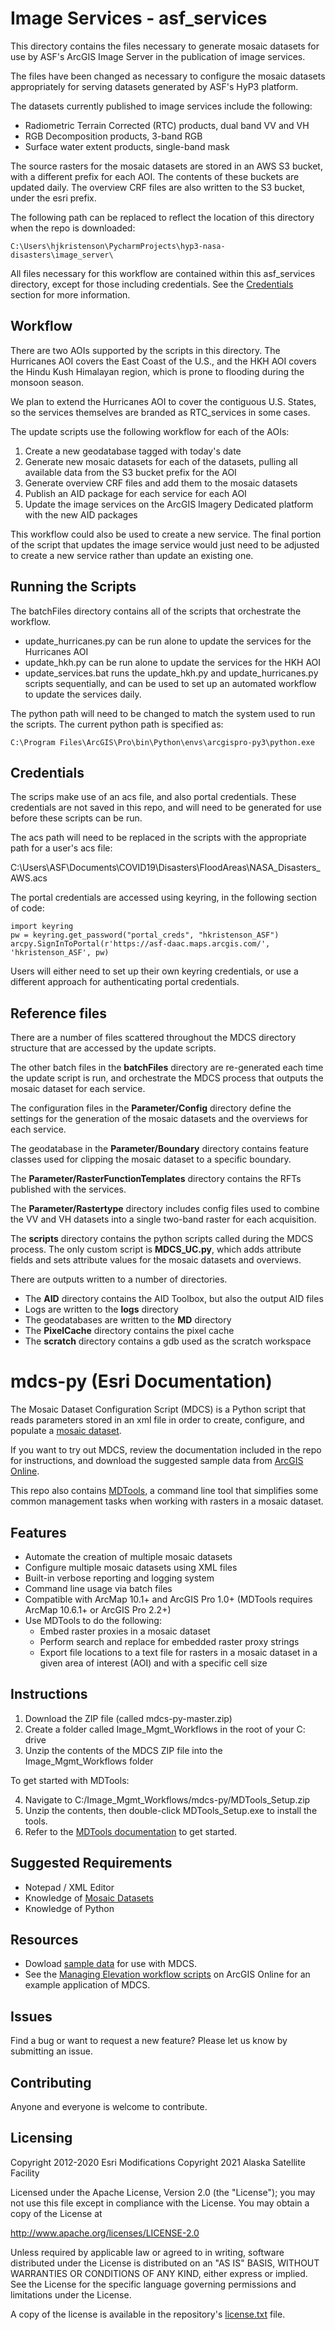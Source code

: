 # Image Services - asf_services

This directory contains the files necessary to generate mosaic datasets for use by ASF's ArcGIS Image Server in the publication of image services. 

The files have been changed as necessary to configure the mosaic datasets appropriately for serving datasets generated by ASF's HyP3 platform. 

The datasets currently published to image services include the following:

- Radiometric Terrain Corrected (RTC) products, dual band VV and VH
- RGB Decomposition products, 3-band RGB 
- Surface water extent products, single-band mask

The source rasters for the mosaic datasets are stored in an AWS S3 bucket, with a different prefix for each AOI. The contents of these buckets are updated daily. The overview CRF files are also written to the S3 bucket, under the esri prefix.

The following path can be replaced to reflect the location of this directory when the repo is downloaded:
	
	C:\Users\hjkristenson\PycharmProjects\hyp3-nasa-disasters\image_server\

All files necessary for this workflow are contained within this asf_services directory, except for those including credentials. See the [Credentials](#credentials) section for more information. 

## Workflow

There are two AOIs supported by the scripts in this directory. The Hurricanes AOI covers the East Coast of the U.S., and the HKH AOI covers the Hindu Kush Himalayan region, which is prone to flooding during the monsoon season.

We plan to extend the Hurricanes AOI to cover the contiguous U.S. States, so the services themselves are branded as RTC_services in some cases. 

The update scripts use the following workflow for each of the AOIs: 
1. Create a new geodatabase tagged with today's date
2. Generate new mosaic datasets for each of the datasets, pulling all available data from the S3 bucket prefix for the AOI
3. Generate overview CRF files and add them to the mosaic datasets
4. Publish an AID package for each service for each AOI
5. Update the image services on the ArcGIS Imagery Dedicated platform with the new AID packages

This workflow could also be used to create a new service. The final portion of the script that updates the image service would just need to be adjusted to create a new service rather than update an existing one.

## Running the Scripts

The batchFiles directory contains all of the scripts that orchestrate the workflow.

- update_hurricanes.py can be run alone to update the services for the Hurricanes AOI
- update_hkh.py can be run alone to update the services for the HKH AOI
- update_services.bat runs the update_hkh.py and update_hurricanes.py scripts sequentially, and can be used to set up an automated workflow to update the services daily.

The python path will need to be changed to match the system used to run the scripts. The current python path is specified as:

	C:\Program Files\ArcGIS\Pro\bin\Python\envs\arcgispro-py3\python.exe

## Credentials

The scrips make use of an acs file, and also portal credentials. These credentials are not saved in this repo, and will need to be generated for use before these scripts can be run. 

The acs path will need to be replaced in the scripts with the appropriate path for a user's acs file: 

C:\Users\ASF\Documents\COVID19\Disasters\FloodAreas\NASA_Disasters_AWS.acs

The portal credentials are accessed using keyring, in the following section of code: 

	import keyring
	pw = keyring.get_password("portal_creds", "hkristenson_ASF")
	arcpy.SignInToPortal(r'https://asf-daac.maps.arcgis.com/', 'hkristenson_ASF', pw)

Users will either need to set up their own keyring credentials, or use a different approach for authenticating portal credentials. 

## Reference files

There are a number of files scattered throughout the MDCS directory structure that are accessed by the update scripts. 

The other batch files in the **batchFiles** directory are re-generated each time the update script is run, and orchestrate the MDCS process that outputs the mosaic dataset for each service.

The configuration files in the **Parameter/Config** directory define the settings for the generation of the mosaic datasets and the overviews for each service. 

The geodatabase in the **Parameter/Boundary** directory contains feature classes used for clipping the mosaic dataset to a specific boundary.

The **Parameter/RasterFunctionTemplates** directory contains the RFTs published with the services.

The **Parameter/Rastertype** directory includes config files used to combine the VV and VH datasets into a single two-band raster for each acquisition.

The **scripts** directory contains the python scripts called during the MDCS process. The only custom script is **MDCS_UC.py**, which adds attribute fields and sets attribute values for the mosaic datasets and overviews. 

There are outputs written to a number of directories. 

- The **AID** directory contains the AID Toolbox, but also the output AID files
- Logs are written to the **logs** directory
- The geodatabases are written to the **MD** directory
- The **PixelCache** directory contains the pixel cache
- The **scratch** directory contains a gdb used as the scratch workspace

# mdcs-py (Esri Documentation)

The Mosaic Dataset Configuration Script (MDCS) is a Python script that reads parameters stored in an xml file in order to create, configure, and populate a [mosaic dataset](http://desktop.arcgis.com/en/arcmap/10.3/manage-data/raster-and-images/what-is-a-mosaic-dataset.htm).

If you want to try out MDCS, review the documentation included in the repo for instructions, and download the suggested sample data from [ArcGIS Online](http://pm.maps.arcgis.com/home/item.html?id=5f6c9a157ffc45c4863996c2987f4ac9). 

This repo also contains [MDTools](https://github.com/Esri/mdcs-py/blob/master/Documentation/MDTools_ReadMe.pdf), a command line tool that simplifies some common management tasks when working with rasters in a mosaic dataset.

## Features

* Automate the creation of multiple mosaic datasets
* Configure multiple mosaic datasets using XML files
* Built-in verbose reporting and logging system
* Command line usage via batch files 
* Compatible with ArcMap 10.1+ and ArcGIS Pro 1.0+ (MDTools requires ArcMap 10.6.1+ or ArcGIS Pro 2.2+)
* Use MDTools to do the following: 
	- Embed raster proxies in a mosaic dataset
	- Perform search and replace for embedded raster proxy strings
	- Export file locations to a text file for rasters in a mosaic dataset in a given area of interest (AOI) and with a specific cell size

## Instructions

1. Download the ZIP file (called mdcs-py-master.zip)
2. Create a folder called Image_Mgmt_Workflows in the root of your C: drive
3. Unzip the contents of the MDCS ZIP file into the Image_Mgmt_Workflows folder

To get started with MDTools:

4. Navigate to C:/Image_Mgmt_Workflows/mdcs-py/MDTools_Setup.zip
5. Unzip the contents, then double-click MDTools_Setup.exe to install the tools.
6. Refer to the [MDTools documentation](https://github.com/Esri/mdcs-py/blob/master/Documentation/MDTools_ReadMe.pdf) to get started.

## Suggested Requirements

* Notepad / XML Editor
* Knowledge of [Mosaic Datasets](https://pro.arcgis.com/en/pro-app/help/data/imagery/mosaic-datasets.htm)
* Knowledge of Python

## Resources

* Dowload [sample data](http://pm.maps.arcgis.com/home/item.html?id=5f6c9a157ffc45c4863996c2987f4ac9) for use with MDCS.
* See the [Managing Elevation workflow scripts](http://www.arcgis.com/home/item.html?id=d2a055e12af14258a931fdc3ecf2c8b4) on ArcGIS Online for an example application of MDCS.

## Issues

Find a bug or want to request a new feature?  Please let us know by submitting an issue.

## Contributing

Anyone and everyone is welcome to contribute. 

## Licensing
Copyright 2012-2020 Esri
Modifications Copyright 2021 Alaska Satellite Facility

Licensed under the Apache License, Version 2.0 (the "License");
you may not use this file except in compliance with the License.
You may obtain a copy of the License at

   http://www.apache.org/licenses/LICENSE-2.0

Unless required by applicable law or agreed to in writing, software
distributed under the License is distributed on an "AS IS" BASIS,
WITHOUT WARRANTIES OR CONDITIONS OF ANY KIND, either express or implied.
See the License for the specific language governing permissions and
limitations under the License.

A copy of the license is available in the repository's [license.txt](https://github.com/ArcGIS/mdcs-py/blob/master/license.txt) file.



